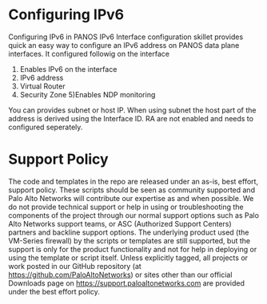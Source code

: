 # Configuring IPv6
Configuring IPv6 in PANOS 
IPv6 Interface configuration skillet provides quick an easy way to configure an IPv6 address on PANOS data plane interfaces. It configured followig on the interface 
1) Enables IPv6 on the interface
2) IPv6 address 
3) Virtual Router
4) Security Zone
5)Enables NDP monitoring

You can provides subnet or host IP. When using subnet the host part of the address is derived using the Interface ID. RA are not enabled and needs to configured seperately.


# Support Policy
The code and templates in the repo are released under an as-is, best effort, support policy. These scripts should be seen as community supported and Palo Alto Networks will contribute our expertise as and when possible. We do not provide technical support or help in using or troubleshooting the components of the project through our normal support options such as Palo Alto Networks support teams, or ASC (Authorized Support Centers) partners and backline support options. The underlying product used (the VM-Series firewall) by the scripts or templates are still supported, but the support is only for the product functionality and not for help in deploying or using the template or script itself. Unless explicitly tagged, all projects or work posted in our GitHub repository (at https://github.com/PaloAltoNetworks) or sites other than our official Downloads page on https://support.paloaltonetworks.com are provided under the best effort policy.
